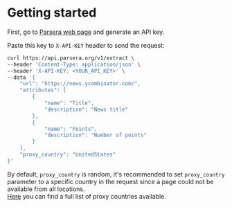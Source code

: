 # Getting started

First, go to [Parsera web page](https://parsera.org/app) and generate an API key.

Paste this key to `X-API-KEY` header to send the request:
```bash
curl https://api.parsera.org/v1/extract \
--header 'Content-Type: application/json' \
--header 'X-API-KEY: <YOUR_API_KEY>' \
--data '{
    "url": "https://news.ycombinator.com/",
    "attributes": [
        {
            "name": "Title",
            "description": "News title"
        },
        {
            "name": "Points",
            "description": "Number of points"
        }
    ],
    "proxy_country": "UnitedStates"
}'
```

By default, `proxy_country` is random, it's recommended to set `proxy_country` parameter to a specific country in the request since a page could not be available from all locations.  
[Here](api/proxy.md) you can find a full list of proxy countries available.
